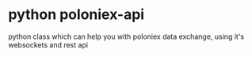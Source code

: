 # python poloniex-api
python class which can help you with poloniex data exchange, using it's websockets and rest api
